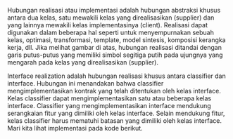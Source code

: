 Hubungan realisasi atau implementasi adalah hubungan abstraksi khusus antara dua kelas, satu mewakili kelas yang direalisasikan (supplier) dan yang lainnya mewakili kelas implementasinya (client). Realisasi dapat digunakan dalam beberapa hal seperti untuk menyempurnakan sebuah kelas, optimasi, transformasi, template, model sintesis, komposisi kerangka kerja, dll. Jika melihat gambar di atas, hubungan realisasi ditandai dengan garis putus-putus yang memiliki simbol segitiga putih pada ujungnya yang mengarah pada kelas yang direalisasikan (supplier). 

Interface realization adalah hubungan realisasi khusus antara classifier dan interface. Hubungan ini menandakan bahwa classifier mengimplementasikan kontrak yang telah ditentukan oleh kelas interface. Kelas classifier dapat mengimplementasikan satu atau beberapa kelas interface. Classifier yang mengimplementasikan interface mendukung serangkaian fitur yang dimiliki oleh kelas interface. Selain mendukung fitur, kelas classifier harus mematuhi batasan yang dimiliki oleh kelas interface. Mari kita lihat implementasi pada kode berikut.
